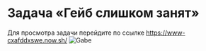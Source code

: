 # Задача «Гейб слишком занят»

Для просмотра задачи перейдите по ссылке https://www-cxafddxswe.now.sh/
![Gabe](https://user-images.githubusercontent.com/8963033/39253521-8183d8ec-48c1-11e8-9b58-664f0f126078.png)
